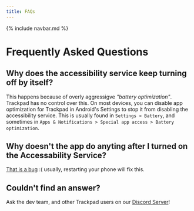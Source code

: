 ```yaml
---
title: FAQs
---
```


{% include navbar.md %}

# Frequently Asked Questions

## Why does the accessibility service keep turning off by itself?
This happens because of overly aggressigve *"battery optimization"*. Trackpad has no control over this. On most devices, you can disable app optimization for Trackpad in Android's Settings to stop it from disabling the accessibility service. This is usually found in `Settings > Battery`, and sometimes in `Apps & Notifications > Special app access > Battery optimization`.

## Why doesn't the app do anyting after I turned on the Accessability Service?
[That is a bug](https://github.com/ericytsang/app.android.touchpad/issues/1) :( usually, restarting your phone will fix this.

## Couldn't find an answer?
Ask the dev team, and other Trackpad users on our [Discord Server](https://discord.gg/rkdaYNx)!
